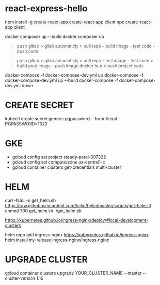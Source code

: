 # react-express-hello

npm install -g create-react-app
create-react-app client
npx create-react-app client

docker composer up --build
docker composer up

> push gitlab > gilab automaticly > pull repo -  build image - test code - push code

> push gitlab > gilab automaticly > pull repo -  test image - test code > build prod image - push image docker hub > push project code

docker-compose -f docker-compose-dev.yml up
docker-compose -f docker-compose-dev.yml up --build
docker-compose -f docker-compose-dev.yml down

# CREATE SECRET
kubectl create secret generic pgpassword --from-literal PGPASSWORD=1323

# GKE 
  - gcloud config set project steady-petal-307322
  - gcloud config set compute/zone us-central1-c
  - gcloud container clusters get-credentials multi-cluster

# HELM
curl -fsSL -o get_helm.sh https://raw.githubusercontent.com/helm/helm/master/scripts/get-helm-3
chmod 700 get_helm.sh
./get_helm.sh

https://kubernetes.github.io/ingress-nginx/deploy/#local-development-clusters


helm repo add ingress-nginx https://kubernetes.github.io/ingress-nginx
helm install my-release ingress-nginx/ingress-nginx


# UPGRADE CLUSTER
gcloud container clusters upgrade  YOUR_CLUSTER_NAME --master --cluster-version 1.16
